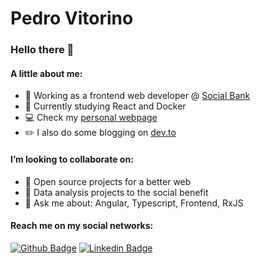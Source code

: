 # Pedro Vitorino

### Hello there 👋

#### A little about me:

- 💼 Working as a frontend web developer @ [Social Bank](https://www.socialbank.com.br)
- 🌱 Currently studying React and Docker
- 💻 Check my [personal webpage](https://www.pedrovitorino.com.br)
- ✏️ I also do some blogging on [dev.to](https://dev.to/pedrovsp)

#### I’m looking to collaborate on:

- 💜 Open source projects for a better web
- 🔭 Data analysis projects to the social benefit
- 💬 Ask me about: Angular, Typescript, Frontend, RxJS

#### Reach me on my social networks:
[![Github Badge](https://img.shields.io/badge/-Github-000?style=flat-square&logo=Github&logoColor=white&link=https://github.com/pedrovsp)](https://github.com/pedrovsp)
[![Linkedin Badge](https://img.shields.io/badge/-LinkedIn-blue?style=flat-square&logo=Linkedin&logoColor=white&link=https://www.linkedin.com/in/pedrovsp/)](https://www.linkedin.com/in/pedrovsp/)
